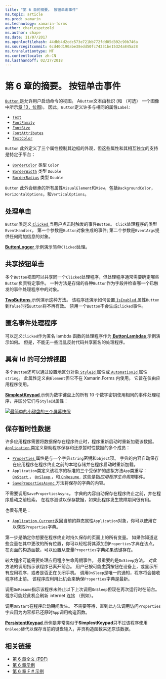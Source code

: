 ```yaml
---
title: "第 6 章的摘要。 按钮单击事件"
ms.topic: article
ms.prod: xamarin
ms.technology: xamarin-forms
author: charlespetzold
ms.author: chape
ms.date: 11/07/2017
ms.openlocfilehash: 44dbb4d2cdc573e721bb772fdd05d392c90b746a
ms.sourcegitcommit: 6cd40d190abe38edd50fc74331be15324a845a28
ms.translationtype: MT
ms.contentlocale: zh-CN
ms.lasthandoff: 02/27/2018
---
```

# <a name="summary-of-chapter-6-button-clicks"></a>第 6 章的摘要。 按钮单击事件

[ `Button` ](https://developer.xamarin.com/api/type/Xamarin.Forms.Button/)是允许用户启动命令的视图。 A`Button`文本由标识 (和 （可选） 一个图像中所示[章 13，位图](chapter13.md))。 因此，`Button`定义许多与相同的属性`Label`:

- [`Text`](https://developer.xamarin.com/api/property/Xamarin.Forms.Button.Text/)
- [`FontFamily`](https://developer.xamarin.com/api/property/Xamarin.Forms.Button.FontFamily/)
- [`FontSize`](https://developer.xamarin.com/api/property/Xamarin.Forms.Button.FontSize/)
- [`FontAttributes`](https://developer.xamarin.com/api/property/Xamarin.Forms.Button.FontAttributes/)
- [`TextColor`](https://developer.xamarin.com/api/property/Xamarin.Forms.Button.TextColor/)

`Button` 此外定义了三个属性控制其边框的外观，但这些属性和其相互独立的支持是特定于平台：

- [`BorderColor`](https://developer.xamarin.com/api/property/Xamarin.Forms.Button.BorderColor/) 类型 `Color`
- [`BorderWidth`](https://developer.xamarin.com/api/property/Xamarin.Forms.Button.BorderWidth/) 类型 `Double`
- [`BorderRadius`](https://developer.xamarin.com/api/property/Xamarin.Forms.Button.BorderRadius/) 类型 `Double`

`Button` 此外会继承的所有属性`VisualElement`和`View`，包括`BackgroundColor`， `HorizontalOptions`，和`VerticalOptions`。

## <a name="processing-the-click"></a>处理单击

`Button`类定义[ `Clicked` ](https://developer.xamarin.com/api/event/Xamarin.Forms.Button.Clicked/)当用户点击时触发的事件`Button`。 `Click`处理程序的类型`EventHandler`。 第一个参数是`Button`对象生成的事件; 第二个参数是`EventArgs`提供任何附加信息的对象。

[ **ButtonLogger** ](https://github.com/xamarin/xamarin-forms-book-samples/tree/master/Chapter06/ButtonLogger)示例演示简单`Clicked`处理。

## <a name="sharing-button-clicks"></a>共享按钮单击

多个`Button`视图可以共享同一个`Clicked`处理程序，但处理程序通常需要确定哪些`Button`负责特定事件。 一种方法是存储的各种`Button`作为字段并检查哪一个已触发的事件处理程序中的对象。

[ **TwoButtons** ](https://github.com/xamarin/xamarin-forms-book-samples/tree/master/Chapter06/TwoButtons)示例演示这种方法。 该程序还演示如何设置[ `IsEnabled` ](https://developer.xamarin.com/api/property/Xamarin.Forms.VisualElement.IsEnabled/)属性`Button`到`false`时按`Button`将不再有效。 禁用一个`Button`不会生成`Clicked`事件。

## <a name="anonymous-event-handlers"></a>匿名事件处理程序

可以定义`Clicked`作为匿名 lambda 函数的处理程序作为[ **ButtonLambdas** ](https://github.com/xamarin/xamarin-forms-book-samples/tree/master/Chapter06/ButtonLambdas)示例演示如何。 但是，不能无一些混乱反射代码共享匿名的处理程序。

## <a name="distinguishing-views-with-ids"></a>具有 Id 的可分辨视图

多个`Button`还可以通过设置地区分对象[ `StyleId` ](https://developer.xamarin.com/api/property/Xamarin.Forms.Element.StyleId/)属性或[ `AutomationId` ](https://developer.xamarin.com/api/property/Xamarin.Forms.Element.AutomationId/)属性`string`。 此属性定义由`Element`但它不在 Xamarin.Forms 内使用。 它旨在仅由应用程序使用。

[ **SimplestKeypad** ](https://github.com/xamarin/xamarin-forms-book-samples/tree/master/Chapter06/SimplestKeypad)示例为数字键盘上的所有 10 个数字密钥使用相同的事件处理程序，并区分它们与`StyleId`属性：

[![最简单的小键盘的三个屏幕快照](images/ch06fg04-small.png "计算器")](images/ch06fg04-large.png "计算器")

## <a name="saving-transient-data"></a>保存暂时性数据

许多应用程序需要将数据保存在程序终止时，程序重新启动时重新加载该数据。 [ `Application` ](https://developer.xamarin.com/api/type/Xamarin.Forms.Application/)类定义帮助程序保存和还原暂时性数据的多个成员：

- [ `Properties` ](https://developer.xamarin.com/api/property/Xamarin.Forms.Application.Properties/)属性是与一个字典`string`密钥和`object`项。 字典的内容自动保存在应用程序在程序终止之前的本地存储并在程序启动时重新加载。
- `Application`类定义该程序的标准的三个受保护的虚拟方法`App`类重写： [ `OnStart` ](https://developer.xamarin.com/api/member/Xamarin.Forms.Application.OnStart()/)， [ `OnSleep` ](https://developer.xamarin.com/api/member/Xamarin.Forms.Application.OnSleep()/)，和[ `OnResume` ](https://developer.xamarin.com/api/member/Xamarin.Forms.Application.OnResume()/). 这些是指*应用程序生命周期*事件。
- [ `SavePropertiesAsync` ](https://developer.xamarin.com/api/member/Xamarin.Forms.Application.SavePropertiesAsync()/)方法将保存的字典的内容。

不需要调用`SavePropertiesAsync`。 字典的内容自动保存在程序终止之前，并在程序启动之前检索。 在程序测试以保存数据，如果此程序发生故障期间很有用。

也很有用是：

- [`Application.Current`](https://developer.xamarin.com/api/property/Xamarin.Forms.Application.Current/)返回当前的静态属性`Application`对象，你可以使用它以获取`Properties`字典。

第一步是确定你想要在程序终止时持久保存的页面上的所有变量。 如果你知道这些变量在其中更改的所有位置，你可以轻松将其添加到`Properties`字典在该点。 在页面的构造函数，可以设置从变量`Properties`字典如果该键存在。

较大程序可能需要处理应用程序生命周期事件。 最重要的是`OnSleep`方法。 对此方法的调用指示该程序已离开前台。 用户已按可能**主页**按钮在设备上，或显示所有应用程序，或者是否正在关闭手机。 调用`OnSleep`是唯一的通知，程序将会接收程序终止前。 该程序应利用此机会来确保`Properties`字典是最新。

调用`OnResume`指示该程序未终止以下上次调用`OnSleep`但现在再次运行时在前台。 程序可能趁此机会刷新 internet 连接 （例如）。

调用`OnStart`在程序启动期间发生。 不需要等待，直到此方法调用访问`Properties`字典因为内容都已还原时`App`调用构造函数。

[ **PersistentKeypad** ](https://github.com/xamarin/xamarin-forms-book-samples/tree/master/Chapter06/PersistentKeypad)示例是非常类似于**SimplestKeypad**只不过该程序使用`OnSleep`替代以保存当前的键盘输入，并页构造函数来还原该数据。



## <a name="related-links"></a>相关链接

- [第 6 章全文 (PDF)](https://download.xamarin.com/developer/xamarin-forms-book/XamarinFormsBook-Ch06-Apr2016.pdf)
- [第 6 章示例](https://github.com/xamarin/xamarin-forms-book-samples/tree/master/Chapter06)
- [第 6 章 F # 示例](https://github.com/xamarin/xamarin-forms-book-samples/tree/master/Chapter06/FS)
